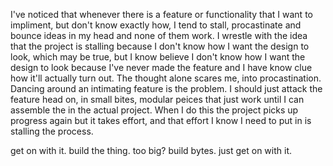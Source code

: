 I've noticed that whenever there is a feature or functionality that I want to impliment, but don't know exactly how, I tend to stall, procastinate and bounce ideas in my head and none of them work. I wrestle with the idea that the project is stalling because I don't know how I want the design to look, which may be true, but I know believe I don't know how I want the design to look because I've never made the feature and I have know clue how it'll actually turn out. The thought alone scares me, into procastination. Dancing around an intimating feature is the problem. I should just attack the feature head on, in small bites, modular peices that just work until I can assemble the in the actual project. When I do this the project picks up progress again but it takes effort, and that effort I know I need to put in is stalling the process.

get on with it. build the thing. too big? build bytes. just get on with it.
